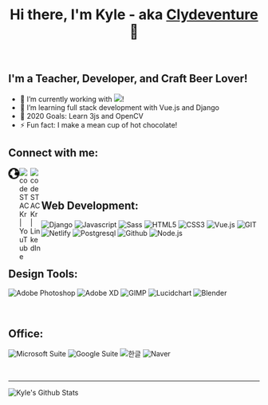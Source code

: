 <h1 align="center"> Hi there, I'm Kyle - aka <a href="https://clydeventure.com">Clydeventure</a> 👋 </h3>

<br />

## I'm a Teacher, Developer, and Craft Beer Lover!
- 🔭 I’m currently working with [<img src="https://github.com/clydeventure/website/blob/master/img/logo/planteraOrange.png" height="12px">][plantera]!
- 🌱 I’m learning full stack development with Vue.js and Django
- 🥅 2020 Goals: Learn 3js and OpenCV
- ⚡ Fun fact: I make a mean cup of hot chocolate!

## Connect with me:

[<img align="left" alt="codeSTACKr.com" width="22px" src="https://raw.githubusercontent.com/iconic/open-iconic/master/svg/globe.svg" />][website]
[<img align="left" alt="codeSTACKr | YouTube" width="22px" src="https://cdn.jsdelivr.net/npm/simple-icons@v3/icons/youtube.svg" />][youtube]
[<img align="left" alt="codeSTACKr | LinkedIn" width="22px" src="https://cdn.jsdelivr.net/npm/simple-icons@v3/icons/linkedin.svg" />][linkedin]

<br />

<br />


## Web Development:

<img src="https://github.com/clydeventure/website/blob/master/img/logo/djangologo.png" height="50px" class="programs" title="Django" > <img src="https://github.com/clydeventure/website/blob/master/img/logo/jslogo.png" height="50px" class="programs" title="Javascript" > <img src="https://github.com/clydeventure/website/blob/master/img/logo/sass.png" height="50px" class="programs" title="Sass" > <img src="https://github.com/clydeventure/website/blob/master/img/logo/html5logo.png" height="50px" class="programs" title="HTML5" > <img src="https://github.com/clydeventure/website/blob/master/img/logo/csslogo.png" height="50px" class="programs" title="CSS3" > <img src="https://github.com/clydeventure/website/blob/master/img/logo/vue.png" height="50px" class="programs" title="Vue.js" > <img src="https://github.com/clydeventure/website/blob/master/img/logo/gitlogo.png" height="50px" class="programs" title="GIT" > <img src="https://github.com/clydeventure/website/blob/master/img/logo/netlifylogo.png" height="50px" class="programs" title="Netlify" > <img src="https://github.com/clydeventure/website/blob/master/img/logo/postgresqllogo.png" height="50px" class="programs" title="Postgresql" > <img src="https://github.com/clydeventure/website/blob/master/img/logo/githublogo.png" height="50px" class="programs" title="Github" > <img src="https://github.com/clydeventure/website/blob/master/img/logo/node.png" height="50px" class="programs" title="Node.js" > 

<br />

## Design Tools:

<img src="https://github.com/clydeventure/website/blob/master/img/logo/pslogo.png" height="50px" class="programs" title="Adobe Photoshop" > <img src="https://github.com/clydeventure/website/blob/master/img/logo/xdlogo.png" height="50px" class="programs" title="Adobe XD" > <img src="https://github.com/clydeventure/website/blob/master/img/logo/gimplogo.png" height="50px" class="programs" title="GIMP" > <img src="https://github.com/clydeventure/website/blob/master/img/logo/lucidchartlogo.png" height="50px" class="programs" title="Lucidchart"> <img src="https://github.com/clydeventure/website/blob/master/img/logo/blenderlogo.png" height="50px" class="programs" title="Blender" > 

<br />

## Office:

<img src="https://github.com/clydeventure/website/blob/master/img/logo/micorsoftlogo.png" height="50px" class="programs" title="Microsoft Suite" > <img src="https://github.com/clydeventure/website/blob/master/img/logo/googlelogo.png" height="50px" class="programs" title="Google Suite" > <img src="https://github.com/clydeventure/website/blob/master/img/logo/hancomlogo.png" height="50px" class="programs" title="한글" > <img src="https://github.com/clydeventure/website/blob/master/img/logo/naver.png" height="50px" class="programs" title="Naver" >

<br />

---

<img align="left" alt="Kyle's Github Stats" src="https://github-readme-stats.vercel.app/api?username=clydeventure&show_icons=true&hide_border=true&hide=prs,contribs" />



[website]: https://clydeventure.com
[youtube]: https://www.youtube.com/channel/UCxZi6Y4eJxhGyItIjIZ687g?view_as=subscriber
[linkedin]: https://www.linkedin.com/in/kyle-clyde/
[plantera]: https://www.plantera.kr/

